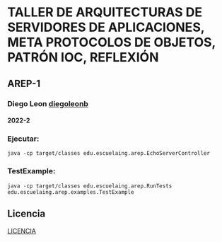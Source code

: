 # TALLER DE ARQUITECTURAS DE SERVIDORES DE APLICACIONES, META PROTOCOLOS DE OBJETOS, PATRÓN IOC, REFLEXIÓN
## AREP-1
### Diego Leon [diegoleonb](https://github.com/diegoleonb)
#### 2022-2

### Ejecutar:

```
java -cp target/classes edu.escuelaing.arep.EchoServerController
```

### TestExample:

```
java -cp target/classes edu.escuelaing.arep.RunTests edu.escuelaing.arep.examples.TestExample 
```
## Licencia

[LICENCIA](License.txt)


